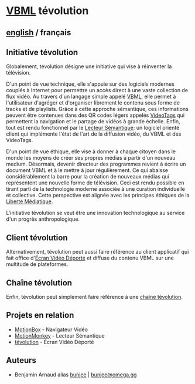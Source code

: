# [VBML](README.md) tévolution

## [english](../tevolution.md) / français

## Initiative tévolution

Globalement, tévolution désigne une initiative qui vise à réinventer la télévision.

D'un point de vue technique, elle s'appuie sur des logiciels modernes couplés à Internet pour
permettre un accès direct à une vaste collection de flux vidéo. Au travers d'un langage simple
appelé [VBML](https://omega.gg/VBML/fr), elle permet à l'utilisateur d'agréger et d'organiser
librement le contenu sous forme de tracks et de playlists. Grâce à cette approche sémantique, ces
informations peuvent être contenues dans des QR codes légers appelés [VideoTags](https://omega.gg/about/VideoTag/fr)
qui permettent la navigation et le partage de vidéos à grande échelle. Enfin, tout est rendu
fonctionnel par le [Lecteur Sémantique](https://omega.gg/about/SemanticPlayer/fr): un logiciel
orienté client qui implémente l'état de l'art de la diffusion vidéo, du VBML et des VideoTags.

D'un point de vue éthique, elle vise à donner à chaque citoyen dans le monde les moyens de créer
ses propres médias à partir d'un nouveau medium. Désormais, devenir directeur des programmes
revient à écrire un document VBML et à le mettre à jour régulièrement. Ce qui abaisse
considérablement la barre pour la création de nouveaux médias qui représentent une nouvelle forme
de télévision. Ceci est rendu possible en tirant parti de la technologie moderne associée à une
curation individuelle et collective. Cette perspective est alignée avec les principes éthiques
de la [Liberté Médiatique](https://omega.gg/about/MotionFreedom/fr).

L'initiative tévolution se veut être une innovation technologique au service d'un progrès
anthropologique.

## Client tévolution

Alternativement, tévolution peut aussi faire référence au client applicatif qui fait office
d'[Écran Vidéo Déporté](https://omega.gg/about/RemoteVideoScreen/fr) et diffuse du contenu VBML sur
une multitude de plateformes.

## Chaîne tévolution

Enfin, tévolution peut simplement faire référence à une [chaîne tévolution](https://omega.gg/about/channel/fr).

## Projets en relation

- [MotionBox](https://omega.gg/MotionBox/sources) - Navigateur Vidéo
- [MotionMonkey](https://omega.gg/MotionMonkey/fr) - Lecteur Sémantique
- [tévolution](https://omega.gg/tevolution/fr) - Écran Vidéo Déporté

## Auteurs

- Benjamin Arnaud alias [bunjee](https://bunjee.me/fr) | <bunjee@omega.gg>
